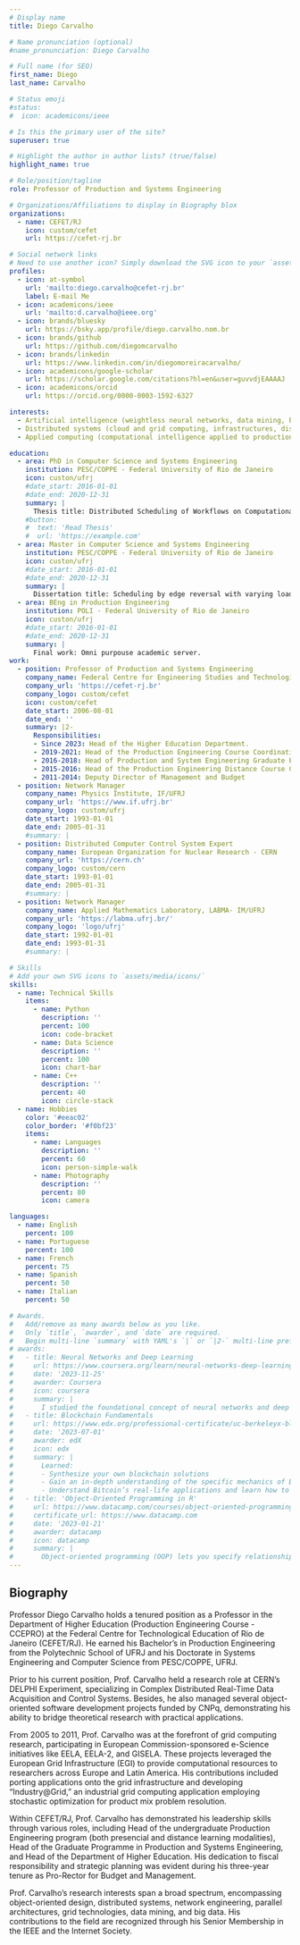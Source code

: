 ```yaml
---
# Display name
title: Diego Carvalho

# Name pronunciation (optional)
#name_pronunciation: Diego Carvalho

# Full name (for SEO)
first_name: Diego
last_name: Carvalho

# Status emoji
#status:
#  icon: academicons/ieee

# Is this the primary user of the site?
superuser: true

# Highlight the author in author lists? (true/false)
highlight_name: true

# Role/position/tagline
role: Professor of Production and Systems Engineering

# Organizations/Affiliations to display in Biography blox
organizations:
  - name: CEFET/RJ
    icon: custom/cefet
    url: https://cefet-rj.br

# Social network links
# Need to use another icon? Simply download the SVG icon to your `assets/media/icons/` folder.
profiles:
  - icon: at-symbol
    url: 'mailto:diego.carvalho@cefet-rj.br'
    label: E-mail Me
  - icon: academicons/ieee
    url: 'mailto:d.carvalho@ieee.org'
  - icon: brands/bluesky
    url: https://bsky.app/profile/diego.carvalho.nom.br
  - icon: brands/github
    url: https://github.com/diegomcarvalho
  - icon: brands/linkedin
    url: https://www.linkedin.com/in/diegomoreiracarvalho/
  - icon: academicons/google-scholar
    url: https://scholar.google.com/citations?hl=en&user=guvvdjEAAAAJ
  - icon: academicons/orcid
    url: https://orcid.org/0000-0003-1592-6327

interests:
  - Artificial intelligence (weightless neural networks, data mining, big data);
  - Distributed systems (cloud and grid computing, infrastructures, distributed algorithms);
  - Applied computing (computational intelligence applied to production and industrial engineering).

education:
  - area: PhD in Computer Science and Systems Engineering
    institution: PESC/COPPE - Federal University of Rio de Janeiro
    icon: custon/ufrj
    #date_start: 2016-01-01
    #date_end: 2020-12-31
    summary: |
      Thesis title: Distributed Scheduling of Workflows on Computational Grids.
    #button:
    #  text: 'Read Thesis'
    #  url: 'https://example.com'
  - area: Master in Computer Science and Systems Engineering
    institution: PESC/COPPE - Federal University of Rio de Janeiro
    icon: custon/ufrj
    #date_start: 2016-01-01
    #date_end: 2020-12-31
    summary: |
      Dissertation title: Scheduling by edge reversal with varying load and topology.
  - area: BEng in Production Engineering
    institution: POLI - Federal University of Rio de Janeiro
    icon: custon/ufrj
    #date_start: 2016-01-01
    #date_end: 2020-12-31
    summary: |
      Final work: Omni purpouse academic server.
work:
  - position: Professor of Production and Systems Engineering
    company_name: Federal Centre for Engineering Studies and Technological Education - CEFET/RJ
    company_url: 'https://cefet-rj.br'
    company_logo: custom/cefet
    icon: custom/cefet
    date_start: 2006-08-01
    date_end: ''
    summary: |2-
      Responsibilities:
      - Since 2023: Head of the Higher Education Department.
      - 2019-2021: Head of the Production Engineering Course Coordination of the Higher Education Department.
      - 2016-2018: Head of Production and System Engineering Graduate Program.
      - 2015-2016: Head of the Production Engineering Distance Course Coordination of the Higher Education Department.
      - 2011-2014: Deputy Director of Management and Budget
  - position: Network Manager
    company_name: Physics Institute, IF/UFRJ
    company_url: 'https://www.if.ufrj.br'
    company_logo: custom/ufrj
    date_start: 1993-01-01
    date_end: 2005-01-31
    #summary: |
  - position: Distributed Computer Control System Expert
    company_name: European Organization for Nuclear Research - CERN
    company_url: 'https://cern.ch'
    company_logo: custom/cern
    date_start: 1993-01-01
    date_end: 2005-01-31
    #summary: |
  - position: Network Manager
    company_name: Applied Mathematics Laboratory, LABMA- IM/UFRJ
    company_url: 'https://labma.ufrj.br/'
    company_logo: 'logo/ufrj'
    date_start: 1992-01-01
    date_end: 1993-01-31
    #summary: |

# Skills
# Add your own SVG icons to `assets/media/icons/`
skills:
  - name: Technical Skills
    items:
      - name: Python
        description: ''
        percent: 100
        icon: code-bracket
      - name: Data Science
        description: ''
        percent: 100
        icon: chart-bar
      - name: C++
        description: ''
        percent: 40
        icon: circle-stack
  - name: Hobbies
    color: '#eeac02'
    color_border: '#f0bf23'
    items:
      - name: Languages
        description: ''
        percent: 60
        icon: person-simple-walk
      - name: Photography
        description: ''
        percent: 80
        icon: camera

languages:
  - name: English
    percent: 100
  - name: Portuguese
    percent: 100
  - name: French
    percent: 75
  - name: Spanish
    percent: 50
  - name: Italian
    percent: 50

# Awards.
#   Add/remove as many awards below as you like.
#   Only `title`, `awarder`, and `date` are required.
#   Begin multi-line `summary` with YAML's `|` or `|2-` multi-line prefix and indent 2 spaces below.
# awards:
#   - title: Neural Networks and Deep Learning
#     url: https://www.coursera.org/learn/neural-networks-deep-learning
#     date: '2023-11-25'
#     awarder: Coursera
#     icon: coursera
#     summary: |
#       I studied the foundational concept of neural networks and deep learning. By the end, I was familiar with the significant technological trends driving the rise of deep learning; build, train, and apply fully connected deep neural networks; implement efficient (vectorized) neural networks; identify key parameters in a neural network’s architecture; and apply deep learning to your own applications.
#   - title: Blockchain Fundamentals
#     url: https://www.edx.org/professional-certificate/uc-berkeleyx-blockchain-fundamentals
#     date: '2023-07-01'
#     awarder: edX
#     icon: edx
#     summary: |
#       Learned:
#       - Synthesize your own blockchain solutions
#       - Gain an in-depth understanding of the specific mechanics of Bitcoin
#       - Understand Bitcoin’s real-life applications and learn how to attack and destroy Bitcoin, Ethereum, smart contracts and Dapps, and alternatives to Bitcoin’s Proof-of-Work consensus algorithm
#   - title: 'Object-Oriented Programming in R'
#     url: https://www.datacamp.com/courses/object-oriented-programming-with-s3-and-r6-in-r
#     certificate_url: https://www.datacamp.com
#     date: '2023-01-21'
#     awarder: datacamp
#     icon: datacamp
#     summary: |
#       Object-oriented programming (OOP) lets you specify relationships between functions and the objects that they can act on, helping you manage complexity in your code. This is an intermediate level course, providing an introduction to OOP, using the S3 and R6 systems. S3 is a great day-to-day R programming tool that simplifies some of the functions that you write. R6 is especially useful for industry-specific analyses, working with web APIs, and building GUIs.
---
```


## Biography

Professor Diego Carvalho holds a tenured position as a Professor in the Department of Higher Education (Production Engineering Course - CCEPRO) at the Federal Centre for Technological Education of Rio de Janeiro (CEFET/RJ). He earned his Bachelor’s in Production Engineering from the Polytechnic School of UFRJ and his Doctorate in Systems Engineering and Computer Science from PESC/COPPE, UFRJ.

Prior to his current position, Prof. Carvalho held a research role at CERN’s DELPHI Experiment, specializing in Complex Distributed Real-Time Data Acquisition and Control Systems. Besides, he also managed several object-oriented software development projects funded by CNPq, demonstrating his ability to bridge theoretical research with practical applications.

From 2005 to 2011, Prof. Carvalho was at the forefront of grid computing research, participating in European Commission-sponsored e-Science initiatives like EELA, EELA-2, and GISELA. These projects leveraged the European Grid Infrastructure (EGI) to provide computational resources to researchers across Europe and Latin America. His contributions included porting applications onto the grid infrastructure and developing “Industry@Grid,” an industrial grid computing application employing stochastic optimization for product mix problem resolution.

Within CEFET/RJ, Prof. Carvalho has demonstrated his leadership skills through various roles, including Head of the undergraduate Production Engineering program (both presencial and distance learning modalities), Head of the Graduate Programme in Production and Systems Engineering, and Head of the Department of Higher Education. His dedication to fiscal responsibility and strategic planning was evident during his three-year tenure as Pro-Rector for Budget and Management.

Prof. Carvalho’s research interests span a broad spectrum, encompassing object-oriented design, distributed systems, network engineering, parallel architectures, grid technologies, data mining, and big data. His contributions to the field are recognized through his Senior Membership in the IEEE and the Internet Society.
